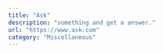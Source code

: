 ```yaml
---
title: "Ask"
description: "something and get a answer."
url: "https://www.ask.com"
category: "Miscellaneous"
---
```

